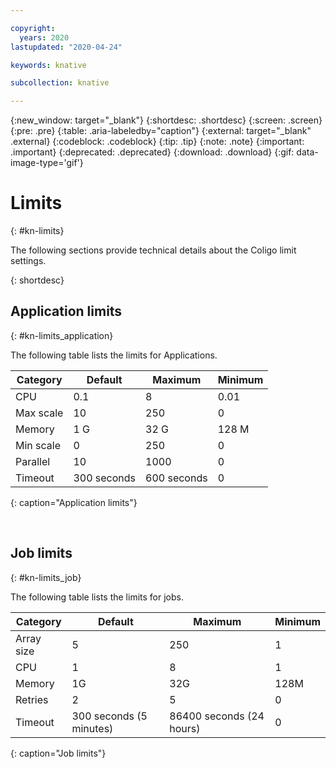 ```yaml
---

copyright:
  years: 2020
lastupdated: "2020-04-24"

keywords: knative

subcollection: knative

---
```


{:new_window: target="_blank"}
{:shortdesc: .shortdesc}
{:screen: .screen}
{:pre: .pre}
{:table: .aria-labeledby="caption"}
{:external: target="_blank" .external}
{:codeblock: .codeblock}
{:tip: .tip}
{:note: .note}
{:important: .important}
{:deprecated: .deprecated}
{:download: .download}
{:gif: data-image-type='gif'}

# Limits
{: #kn-limits}

The following sections provide technical details about the Coligo limit settings. 

{: shortdesc}

## Application limits
{: #kn-limits_application}

The following table lists the limits for Applications.

| Category  |   Default   |   Maximum  |  Minimum  |
| --------- | ----------- | ---------- | --------- |
| CPU       |         0.1 |          8 |      0.01 |
| Max scale |          10 |        250 |         0 |
| Memory    |         1 G |       32 G |     128 M |
| Min scale |           0 |        250 |         0 |
| Parallel  |          10 |       1000 |         0 |
| Timeout   | 300 seconds | 600 seconds|         0 |
{: caption="Application limits"}

<br />

## Job limits
{: #kn-limits_job}

The following table lists the limits for jobs. 

| Category    |         Default         |         Maximum           |  Minimum  |
| ----------- | ----------------------- | ------------------------- | --------- |
| Array size  |                       5 |                       250 |         1 |
| CPU         |                       1 |                         8 |         1 |
| Memory      |                      1G |                       32G |      128M |
| Retries     |                       2 |                         5 |         0 |
| Timeout     | 300 seconds (5 minutes) |  86400 seconds (24 hours) |         0 |
{: caption="Job limits"}
